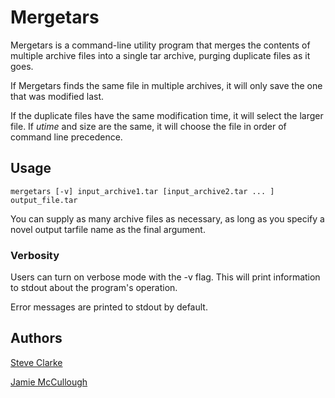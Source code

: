 # Mergetars

Mergetars is a command-line utility program that merges the contents of multiple archive files into a single tar archive, purging duplicate files as it goes.

If Mergetars finds the same file in multiple archives, it will only save the one that was modified last.

If the duplicate files have the same modification time, it will select the larger file. If *utime* and size are the same, it will choose the file in order of command line precedence.

## Usage

```
mergetars [-v] input_archive1.tar [input_archive2.tar ... ] output_file.tar
```

You can supply as many archive files as necessary, as long as you specify a novel output tarfile name as the final argument.

### Verbosity

Users can turn on verbose mode with the -v flag. 
This will print information to stdout about the program's operation.

Error messages are printed to stdout by default.

## Authors

[Steve Clarke](https://github.com/steve-clarke)

[Jamie McCullough](https://github.com/jmemcc)
